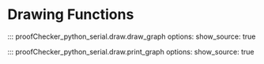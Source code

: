 # Drawing Functions

::: proofChecker_python_serial.draw.draw_graph
    options:
      show_source: true


::: proofChecker_python_serial.draw.print_graph
    options:
      show_source: true
